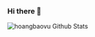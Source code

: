 ### Hi there 👋

<!--
**anhquoctran/anhquoctran** is a ✨ _special_ ✨ repository because its `README.md` (this file) appears on your GitHub profile.

Here are some ideas to get you started:

- 🔭 I’m currently working on ...
- 🌱 I’m currently learning ...
- 👯 I’m looking to collaborate on ...
- 🤔 I’m looking for help with ...
- 💬 Ask me about ...
- 📫 How to reach me: ...
- 😄 Pronouns: ...
- ⚡ Fun fact: ...
-->

![hoangbaovu Github Stats](https://github-readme-stats.vercel.app/api?username=anhquoctran&show_icons=true&title_color=fff&icon_color=79ff97&text_color=9f9f9f&bg_color=151515)
